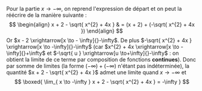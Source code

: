 Pour la partie $x \to -\infty$, on reprend l'expression de départ et on peut la réécrire de la manière suivante :
$$
\begin{align}
x + 2 - \sqrt{ x^{2} + 4x }  & = (x + 2) + (-\sqrt{ x^{2} + 4x })
\end{align}
$$
Or $x - 2 \xrightarrow[x \to - \infty]{}-\infty$.
De plus $-\sqrt{ x^{2} + 4x } \xrightarrow[x \to -\infty]{}-\infty$ (car $x^{2} + 4x \xrightarrow[x \to -\infty]{}+\infty$ et $-\sqrt{ u } \xrightarrow[u \to+\infty]{}-\infty$ : on obtient la limite de ce terme par composition de fonctions **continues**).
Donc par somme de limites (la forme $(-\infty) + (-\infty)$ n'étant pas indéterminée), la quantité $x + 2 - \sqrt{ x^{2} + 4x }$ admet une limite quand $x \to -\infty$ et
$$
\boxed{ \lim_{ x \to -\infty } x + 2 - \sqrt{ x^{2} + 4x } = -\infty }
$$
